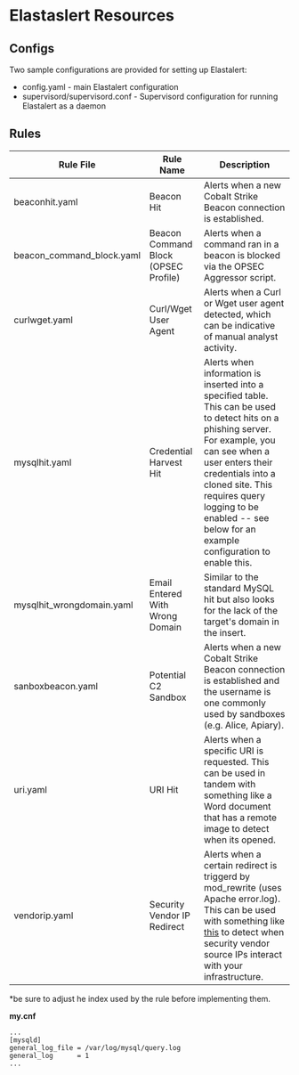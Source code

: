 # Elastaslert Resources

## Configs

Two sample configurations are provided for setting up Elastalert:

- config.yaml - main Elastalert configuration
- supervisord/supervisord.conf - Supervisord configuration for running Elastalert as a daemon

## Rules

| **Rule File** | **Rule Name** | **Description** |
| --- | --- | --- |
| beaconhit.yaml | Beacon Hit | Alerts when a new Cobalt Strike Beacon connection is established. |
| beacon_command_block.yaml | Beacon Command Block (OPSEC Profile) | Alerts when a command ran in a beacon is blocked via the OPSEC Aggressor script. |
| curlwget.yaml | Curl/Wget User Agent | Alerts when a Curl or Wget user agent detected, which can be indicative of manual analyst activity. |
| mysqlhit.yaml | Credential Harvest Hit | Alerts when information is inserted into a specified table. This can be used to detect hits on a phishing server. For example, you can see when a user enters their credentials into a cloned site. This requires query logging to be enabled -- see below for an example configuration to enable this. |
| mysqlhit_wrongdomain.yaml | Email Entered With Wrong Domain | Similar to the standard MySQL hit but also looks for the lack of the target's domain in the insert. |
| sanboxbeacon.yaml | Potential C2 Sandbox | Alerts when a new Cobalt Strike Beacon connection is established and the username is one commonly used by sandboxes (e.g. Alice, Apiary). |
| uri.yaml | URI Hit | Alerts when a specific URI is requested. This can be used in tandem with something like a Word document that has a remote image to detect when its opened. |
| vendorip.yaml | Security Vendor IP Redirect | Alerts when a certain redirect is triggerd by mod_rewrite (uses Apache error.log). This can be used with something like [this](https://gist.github.com/curi0usJack/971385e8334e189d93a6cb4671238b10) to detect when security vendor source IPs interact with your infrastructure. |

*be sure to adjust he index used by the rule before implementing them.

**my.cnf**
```
...
[mysqld]
general_log_file = /var/log/mysql/query.log
general_log      = 1
...
```







